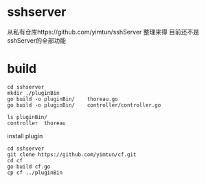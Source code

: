 # sshserver


从私有仓库https://github.com/yimtun/sshServer 整理来得 目前还不是sshServer的全部功能



# build

```
cd sshserver
mkdir ./pluginBin
go build -o pluginBin/    thoreau.go
go build -o pluginBin/    controller/controller.go 
```


```
ls pluginBin/
controller	thoreau
```


install plugin


```
cd sshserver
git clone https://github.com/yimtun/cf.git
cd cf
go build cf.go
cp cf ../pluginBin
```

